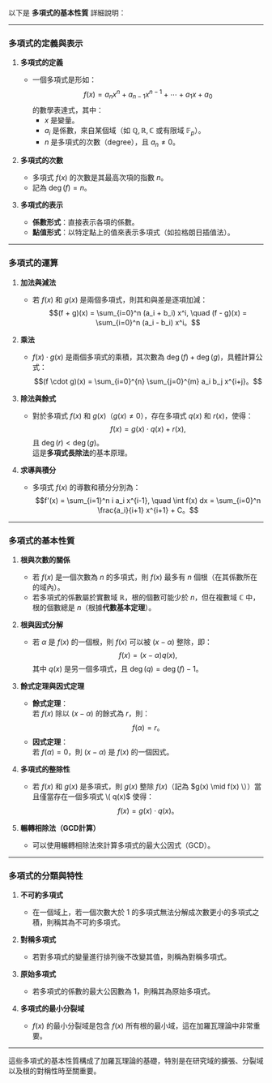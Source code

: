 以下是 **多項式的基本性質** 詳細說明：

---

### **多項式的定義與表示**

1. **多項式的定義**  
   - 一個多項式是形如：
     $$f(x) = a_n x^n + a_{n-1} x^{n-1} + \cdots + a_1 x + a_0$$
     的數學表達式，其中：
     - $x$ 是變量。
     - $a_i$ 是係數，來自某個域（如 $\mathbb{Q}, \mathbb{R}, \mathbb{C}$ 或有限域 $\mathbb{F}_p$）。
     - $n$ 是多項式的次數（degree），且 $a_n \neq 0$。

2. **多項式的次數**  
   - 多項式 $f(x)$ 的次數是其最高次項的指數 $n$。
   - 記為 $\deg(f) = n$。

3. **多項式的表示**  
   - **係數形式**：直接表示各項的係數。
   - **點值形式**：以特定點上的值來表示多項式（如拉格朗日插值法）。

---

### **多項式的運算**

1. **加法與減法**  
   - 若 $f(x)$ 和 $g(x)$ 是兩個多項式，則其和與差是逐項加減：
     $$(f + g)(x) = \sum_{i=0}^n (a_i + b_i) x^i, \quad (f - g)(x) = \sum_{i=0}^n (a_i - b_i) x^i。$$

2. **乘法**  
   - $f(x) \cdot g(x)$ 是兩個多項式的乘積，其次數為 $\deg(f) + \deg(g)$，具體計算公式：
     $$(f \cdot g)(x) = \sum_{i=0}^{n} \sum_{j=0}^{m} a_i b_j x^{i+j}。$$

3. **除法與餘式**  
   - 對於多項式 $f(x)$ 和 $g(x)$（$g(x) \neq 0$），存在多項式 $q(x)$ 和 $r(x)$，使得：
     $$f(x) = g(x) \cdot q(x) + r(x),$$
     且 $\deg(r) < \deg(g)$。  
     這是**多項式長除法**的基本原理。

4. **求導與積分**  
   - 多項式 $f(x)$ 的導數和積分分別為：
     $$f'(x) = \sum_{i=1}^n i a_i x^{i-1}, \quad \int f(x) dx = \sum_{i=0}^n \frac{a_i}{i+1} x^{i+1} + C。$$

---

### **多項式的基本性質**

1. **根與次數的關係**  
   - 若 $f(x)$ 是一個次數為 $n$ 的多項式，則 $f(x)$ 最多有 $n$ 個根（在其係數所在的域內）。
   - 若多項式的係數屬於實數域 $\mathbb{R}$，根的個數可能少於 $n$，但在複數域 $\mathbb{C}$ 中，根的個數總是 $n$（根據**代數基本定理**）。

2. **根與因式分解**  
   - 若 $\alpha$ 是 $f(x)$ 的一個根，則 $f(x)$ 可以被 $(x - \alpha)$ 整除，即：
     $$f(x) = (x - \alpha) q(x),$$
     其中 $q(x)$ 是另一個多項式，且 $\deg(q) = \deg(f) - 1$。

3. **餘式定理與因式定理**  
   - **餘式定理**：  
     若 $f(x)$ 除以 $(x - \alpha)$ 的餘式為 $r$，則：
     $$f(\alpha) = r。$$
   - **因式定理**：  
     若 $f(\alpha) = 0$，則 $(x - \alpha)$ 是 $f(x)$ 的一個因式。

4. **多項式的整除性**  
   - 若 $f(x)$ 和 $g(x)$ 是多項式，則 $g(x)$ 整除 $f(x)$（記為 $g(x) \mid f(x) \））當且僅當存在一個多項式 \( q(x)$ 使得：
     $$f(x) = g(x) \cdot q(x)。$$

5. **輾轉相除法（GCD計算）**  
   - 可以使用輾轉相除法來計算多項式的最大公因式（GCD）。

---

### **多項式的分類與特性**

1. **不可約多項式**  
   - 在一個域上，若一個次數大於 $1$ 的多項式無法分解成次數更小的多項式之積，則稱其為不可約多項式。

2. **對稱多項式**  
   - 若對多項式的變量進行排列後不改變其值，則稱為對稱多項式。

3. **原始多項式**  
   - 若多項式的係數的最大公因數為 $1$，則稱其為原始多項式。

4. **多項式的最小分裂域**  
   - $f(x)$ 的最小分裂域是包含 $f(x)$ 所有根的最小域，這在加羅瓦理論中非常重要。

---

這些多項式的基本性質構成了加羅瓦理論的基礎，特別是在研究域的擴張、分裂域以及根的對稱性時至關重要。